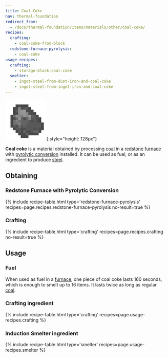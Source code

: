 ```yaml
---
title: Coal Coke
nav: thermal-foundation
redirect_from:
  - /docs/thermal-foundation/items/materials/other/coal-coke/
recipes:
  crafting:
    - coal-coke-from-block
  redstone-furnace-pyrolysis:
    - coal-coke
usage-recipes:
  crafting:
    - storage-block-coal-coke
  smelter:
    - ingot-steel-from-dust-iron-and-coal-coke
    - ingot-steel-from-ingot-iron-and-coal-coke
---
```


![Coal coke](/assets/images/thermal-foundation/coal-coke.png){:style="height: 128px"}


**Coal coke** is a material obtained by processing
[coal](https://minecraft.gamepedia.com/Coal) in a [redstone
furnace](/docs/redstone-furnace/) with [pyrolytic
conversion](/docs/augment-pyrolytic-conversion/) installed. It can be used as
fuel, or as an ingredient to produce [steel](/docs/steel-ingot/).


Obtaining
---------

### Redstone Furnace with Pyrolytic Conversion
{% include recipe-table.html type='redstone-furnace-pyrolysis' recipes=page.recipes.redstone-furnace-pyrolysis no-result=true %}

### Crafting
{% include recipe-table.html type='crafting' recipes=page.recipes.crafting no-result=true %}


Usage
-----

### Fuel
When used as fuel in a [furnace](https://minecraft.gamepedia.com/Furnace), one
piece of coal coke lasts 160 seconds, which is enough to smelt up to 16 items.
It lasts twice as long as regular [coal](https://minecraft.gamepedia.com/Coal).

### Crafting ingredient
{% include recipe-table.html type='crafting' recipes=page.usage-recipes.crafting %}

### Induction Smelter ingredient
{% include recipe-table.html type='smelter' recipes=page.usage-recipes.smelter %}
